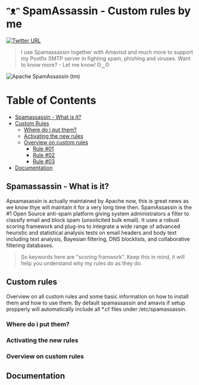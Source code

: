 # ᵔᴥᵔ SpamAssassin - Custom rules by me

[![Twitter URL](https://img.shields.io/twitter/url/http/shields.io.svg?style=social)](https://twitter.com/davidbl)

> I use Spamassassin together with Amavisd and much more to support my Postfix SMTP server in fighting spam, phishing and viruses. Want to know more? - Let me know! ʘ‿ʘ

![Apache SpamAssassin (tm)](https://upload.wikimedia.org/wikipedia/commons/b/b7/SpamAssassin_logo.png "Apache SpamAssassin (tm)")

# Table of Contents

 * [Spamassassin - What is it?](#spamassassin-----what--is--it)
 * [Custom Rules](#custom--rules)
   * [Where do i put them?](#where--do--i--put--them)
   * [Activating the new rules](#activating--the--new--rules)
   * [Overview on custom rules](#overview--on--custom--rules)
     * [Rule #01](#)
     * [Rule #02](#)
     * [Rule #03](#)
 * [Documentation](#documentation)

## Spamassassin - What is it?

Apsamasassin is actually maintained by Apache now, this is great news as we know thye will maintain it for a very long time then. SpamAssassin is the #1 Open Source anti-spam platform giving system administrators a filter to classify email and block spam (unsolicited bulk email). It uses a robust scoring framework and plug-ins to integrate a wide range of advanced heuristic and statistical analysis tests on email headers and body text including text analysis, Bayesian filtering, DNS blocklists, and collaborative filtering databases.

> So keywords here are "scoring framwork". Keep this in mind, it will help you understand why my rules do as they do.

## Custom rules

Overview on all custom rules and some basic information on how to install them and how to use them. By default spamassassin and amavis if setup propperly will automatically include all *.cf files under /etc/spamassassin.

### Where do i put them?

### Activating the new rules

### Overview on custom rules

## Documentation
